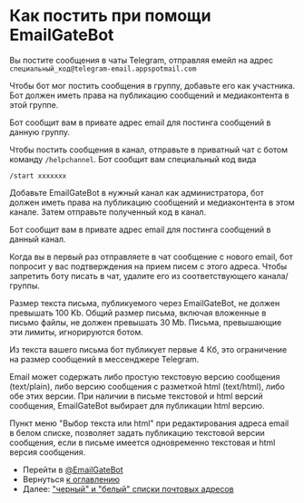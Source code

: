 # Как постить при помощи EmailGateBot

Вы постите сообщения в чаты Telegram, отправляя емейл на адрес `специальный_код@telegram-email.appspotmail.com`

Чтобы бот мог постить сообщения в группу, добавьте его как участника.
Бот должен иметь права на публикацию сообщений и медиаконтента в этой группе.

Бот сообщит вам в привате адрес email для постинга сообщений в данную группу.

Чтобы постить сообщения в канал, отправьте в приватный чат с ботом команду `/helpchannel`.
Бот сообщит вам специальный код вида 
```
/start xxxxxxx
```
Добавьте EmailGateBot в нужный канал как администратора, бот должен иметь права на публикацию сообщений и медиаконтента в этом канале.
Затем отправьте полученный код в канал.

Бот сообщит вам в привате адрес email для постинга сообщений в данный канал.

Когда вы в первый раз отправляете в чат сообщение с нового email, бот попросит у вас подтверждения на прием писем с этого адреса.
Чтобы запретить боту писать в чат, удалите его из соответствующего канала/группы.

Размер текста письма, публикуемого через EmailGateBot, не должен превышать 100 Kb. Общий размер письма, включая вложенные в письмо файлы, не должен превышать 30 Mb.
Письма, превышающие эти лимиты, игнорируются ботом.

Из текста вашего письма бот публикует первые 4 Кб, это ограничение на размер сообщений в мессенджере Telegram.

Email может содержать либо простую текстовую версию сообщения (text/plain), либо версию сообщения с разметкой html (text/html), либо обе этих версии.
При наличии в письме текстовой и html версий сообщения, EmailGateBot выбирает для публикации html версию.

Пункт меню "Выбор текста или html" при редактирования адреса email в белом списке, позволяет задать публикацию текстовой версии сообщения, если в письме имеется одновременно текстовая и html версия сообщения.

- Перейти в [@EmailGateBot](http://t.me/EmailGateBot?start=utm_KDaxQG000_github-ru-messaging)
- Вернуться [к оглавлению](guide.md)
- Далее: ["черный" и "белый" списки почтовых адресов](stop_allow_list.md)
